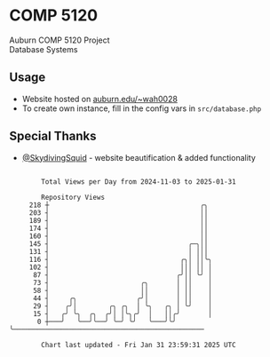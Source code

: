 # COMP 5120
Auburn COMP 5120 Project  
Database Systems

## Usage
- Website hosted on [auburn.edu/~wah0028](https://webhome.auburn.edu/~wah0028/)
- To create own instance, fill in the config vars in `src/database.php`

## Special Thanks
- [@SkydivingSquid](https://github.com/SkydivingSquid) - website beautification & added functionality

```

        Total Views per Day from 2024-11-03 to 2025-01-31

        Repository Views
     218 ┼                                      ╭╮
     203 ┤                                      ││
     189 ┤                                      ││
     174 ┤                                      ││
     160 ┤                                      ││
     145 ┤                                   ╭─╮││
     131 ┤                                   │ │││
     116 ┤                                 ╭╮│ ││╰╮
     102 ┤                                 │││ ││ │
      87 ┤                                ╭╯││ ╰╯ │
      73 ┤                       ╭╮       │ ││    │
      58 ┤                       ││       │ ││    │
      44 ┤     ╭╮               ╭╯│       │ ││    │
      29 ┤    ╭╯│        ╭╮ ╭╮  │ ╰╮   ╭╮ │ ╰╯    │
      15 ┤   ╭╯ ╰╮  ╭╮  ╭╯│ │╰╮╭╯  │   ││╭╯       │
       0 ┼───╯   ╰──╯╰──╯ ╰─╯ ╰╯   ╰───╯╰╯        ╰────────────────────────────────────────────────

        Chart last updated - Fri Jan 31 23:59:31 2025 UTC
        
```
